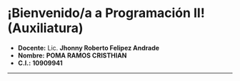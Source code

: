 #  ¡Bienvenido/a a Programación II!  (Auxiliatura)
* **Docente:** Lic. **Jhonny Roberto Felipez Andrade**
* **Nombre:** **POMA RAMOS CRISTHIAN**
* **C.I.:** **10909941**

---
